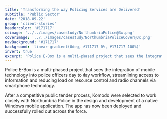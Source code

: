 ```yaml
---
title: 'Transforming the way Policing Services are Delivered'
subtitle: 'Public Sector'
date: '2018-09-22'
group: 'client-stories'
headercolor: '#171717'
csimage: '../../images/casestudy/NorthumbriaPolice@3x.png'
coverimage: '../../images/casestudy/NorthumbriaPoliceCover@3x.png'
navBackground: '#171717'
background: 'linear-gradient(0deg, #171717 0%, #171717 100%)'
invert: true
excerpt: 'Police E-Box is a multi-phased project that sees the integration of mobile technology into police officers day to day workflow, streamlining access to information and reducing load on resource control and radio...'
---
```


Police E-Box is a multi-phased project that sees the integration of mobile technology into police officers day to day workflow, streamlining access to information and reducing load on resource control and radio channels via smartphone technology.

After a competitive public tender process, Komodo were selected to work closely with Northumbria Police in the design and development of a native Windows mobile application. The app has now been deployed and successfully rolled out across the force.
